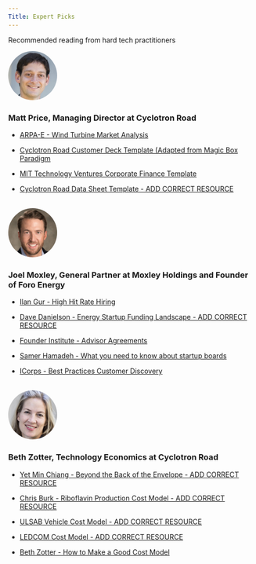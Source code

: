 ```yaml
---
Title: Expert Picks
---
```


<div class="home-lead-content">

<p class="intro-text">Recommended reading from hard tech practitioners</p>

<div markdown="1" class="medium-12 home-popular-resources">

<img src="Matt-Price-headshot-250x250.jpg" alt="Matt Price headshot" style="width:100px;height:100px;border-radius:50%">

<h3>Matt Price, Managing Director at Cyclotron Road</h3>

* 
  [ARPA-E - Wind Turbine Market Analysis](/market-customer/market-sizing-segmentation/eoe-market-sizing-s1/arpa-e-wind-turbine-generators-market-analysis-vf.pptx.md)

* 
  [Cyclotron Road Customer Deck Template (Adapted from Magic Box Paradigm](http://playbooks.cyclotronroad.org/market-customer/customer-deck/01%20-%20Examples%20-%20Customer%20Deck/cyclotron-road-customer-deck-template.pptx.md)

* 
  [MIT Technology Ventures Corporate Finance Template](http://playbooks.cyclotronroad.org/team-execution/ops-finance-accounting/01%20-%20Examples-%20P&L/mit-energy-ventures-financial-template-corp..xls.md)

*
  [Cyclotron Road Data Sheet Template - ADD CORRECT RESOURCE](/market-customer/customer-discovery/content-icorps-customer-discovery/icorps-best-practices-customer-discovery.pdf.md)
  
<br>

<img src="joel-moxley-250x250.jpg" alt="Joel Moxley headshot" style="width:100px;height:100px;border-radius:50%"> 
  
<h3> Joel Moxley, General Partner at Moxley Holdings and Founder of Foro Energy </h3>
 
* 
  [Ilan Gur - High Hit Rate Hiring](/team-execution/team-building/content-hiring/ilan-gur-high-hit-rate-hiring.pptx.md)

* 
  [Dave Danielson - Energy Startup Funding Landscape - ADD CORRECT RESOURCE](/market-customer/customer-discovery/content-icorps-customer-discovery/icorps-best-practices-customer-discovery.pdf.md)

* 
  [Founder Institute - Advisor Agreements](/team-execution/team-building/content-early-stage-advisors/founder-institute-advisor-agreements-.webloc.md)

*
  [Samer Hamadeh - What you need to know about startup boards](/team-execution/board-of-directors-meetings/content-startup-boards/samer-hamadeh-what-you-need-to-know-about-startup-boards.webloc.md)
  
* 
  [ICorps - Best Practices Customer Discovery](/market-customer/customer-discovery/content-icorps-customer-discovery/icorps-best-practices-customer-discovery.pdf.md)

<br>

<img src="Beth-Zotter-headshot-250x250.jpg" alt="Beth Zotter headshot" style="width:100px;height:100px;border-radius:50%"> 
  
<h3> Beth Zotter, Technology Economics at Cyclotron Road </h3>
  
* 
  [Yet Min Chiang - Beyond the Back of the Envelope - ADD CORRECT RESOURCE](/tech-product/techno-economic-modeling/content-cost-modeling/how-to-build-a-good-cost-model.pdf.md)

* 
  [Chris Burk - Riboflavin Production Cost Model - ADD CORRECT RESOURCE](/tech-product/techno-economic-modeling/content-cost-modeling/how-to-build-a-good-cost-model.pdf.md)

* 
  [ULSAB Vehicle Cost Model - ADD CORRECT RESOURCE](/tech-product/techno-economic-modeling/content-cost-modeling/how-to-build-a-good-cost-model.pdf.md)

*
  [LEDCOM Cost Model - ADD CORRECT RESOURCE](/tech-product/techno-economic-modeling/content-cost-modeling/how-to-build-a-good-cost-model.pdf.md)
  
* 
  [Beth Zotter - How to Make a Good Cost Model](/tech-product/techno-economic-modeling/content-cost-modeling/how-to-build-a-good-cost-model.pdf.md)
</div>

</div>
